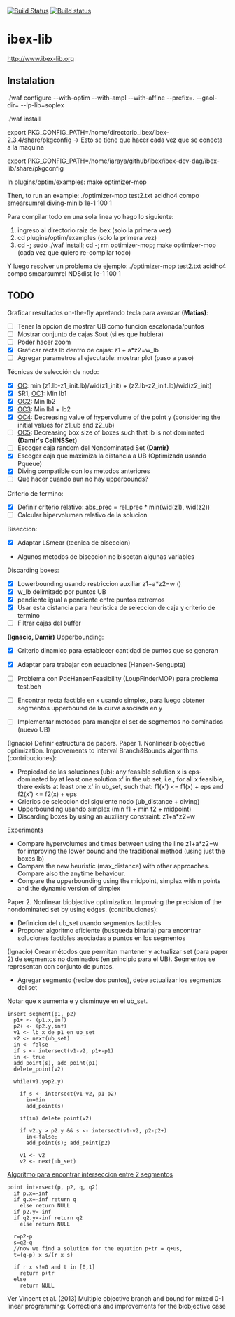 [![Build Status](https://travis-ci.org/ibex-team/ibex-lib.svg?branch=master)](https://travis-ci.org/ibex-team/ibex-lib)
[![Build status](https://ci.appveyor.com/api/projects/status/9w1wxhvymsohs4gr/branch/master?svg=true)](https://ci.appveyor.com/project/Jordan08/ibex-lib-q0c47/branch/master)

ibex-lib
========

http://www.ibex-lib.org

Instalation
-----------

./waf configure --with-optim  --with-ampl --with-affine --prefix=. --gaol-dir= --lp-lib=soplex

./waf install

export PKG_CONFIG_PATH=/home/directorio_ibex/ibex-2.3.4/share/pkgconfig   -> Esto se tiene que hacer cada vez que se conecta a la maquina

export PKG_CONFIG_PATH=/home/iaraya/github/ibex/ibex-dev-dag/ibex-lib/share/pkgconfig


In plugins/optim/examples:
make optimizer-mop

Then, to run an example:
./optimizer-mop test2.txt acidhc4 compo smearsumrel diving-minlb 1e-1 100 1

Para compilar todo en una sola linea yo hago lo siguiente:
1. ingreso al directorio raiz de ibex (solo la primera vez)
2. cd plugins/optim/examples (solo la primera vez)
3. cd -; sudo ./waf install; cd -; rm optimizer-mop; make optimizer-mop (cada vez que quiero re-compilar todo)

Y luego resolver un problema de ejemplo:
./optimizer-mop test2.txt acidhc4 compo smearsumrel NDSdist 1e-1 100 1


TODO
----

Graficar resultados on-the-fly apretando tecla para avanzar **(Matias)**:
  - [ ] Tener la opcion de mostrar UB como funcion escalonada/puntos
  - [ ] Mostrar conjunto de cajas Sout (si es que hubiera)
  - [ ] Poder hacer zoom
  - [x] Graficar recta lb dentro de cajas: z1 + a*z2=w_lb
  - [ ] Agregar parametros al ejecutable: mostrar plot (paso a paso)

Técnicas de selección de nodo:
  - [x] [OC](http://ben-martin.fr/files/publications/2016/EJOR_2016.pdf): min (z1.lb-z1_init.lb)/wid(z1_init) +  (z2.lb-z2_init.lb)/wid(z2_init)
  - [x] SR1, [OC1](https://tel.archives-ouvertes.fr/tel-01146856/document): Min lb1
  - [x] [OC2](https://tel.archives-ouvertes.fr/tel-01146856/document): Min lb2
  - [x] [OC3](https://tel.archives-ouvertes.fr/tel-01146856/document): Min lb1 + lb2
  - [x] [OC4](https://tel.archives-ouvertes.fr/tel-01146856/document): Decreasing value of
  hypervolume of the point y (considering the initial values for z1_ub and z2_ub)
  - [ ] [OC5](https://tel.archives-ouvertes.fr/tel-01146856/document): Decreasing box size
  of boxes such that lb is not dominated **(Damir's CellNSSet)**
  - [ ] Escoger caja random del Nondominated Set **(Damir)**
  - [x] Escoger caja que maximiza la distancia a UB (Optimizada usando Pqueue)
  - [x] Diving compatible con los metodos anteriores
  - [ ] Que hacer cuando aun no hay upperbounds?

Criterio de termino:
  - [x] Definir criterio relativo: abs_prec = rel_prec * min(wid(z1), wid(z2))
  - [ ] Calcular hipervolumen relativo de la solucion

Biseccion:
  - [x] Adaptar LSmear (tecnica de biseccion)
  - Algunos metodos de biseccion no bisectan algunas variables

Discarding boxes:
  - [x] Lowerbounding usando restriccion auxiliar z1+a*z2=w ()
  - [x] w_lb delimitado por puntos UB
  - [x] pendiente igual a pendiente entre puntos extremos
  - [x] Usar esta distancia para heuristica de seleccion de caja y criterio de termino
  - [ ] Filtrar cajas del buffer

**(Ignacio, Damir)** Upperbounding:
  - [x] Criterio dinamico para establecer cantidad de puntos que se generan
  - [x] Adaptar para trabajar con ecuaciones (Hansen-Sengupta)
  - [ ] Problema con PdcHansenFeasibility (LoupFinderMOP) para problema test.bch
  - [ ] Encontrar recta factible en x usando simplex,
  para luego obtener segmentos upperbound de la curva asociada en y
  - [ ] Implementar metodos para manejar el set de segmentos no dominados (nuevo UB)



(Ignacio)
Definir estructura de papers.
Paper 1. Nonlinear biobjective optimization. Improvements to interval Branch&Bounds algorithms  (contribuciones):
  - Propiedad de las soluciones (ub):
  any feasible solution x is eps-dominated by at least one solution x' in the ub set, i.e.,
  for all x feasible, there exists at least one x' in ub_set, such that: f1(x') <= f1(x) + eps  and f2(x') <= f2(x) + eps
  - Crierios de seleccion del siguiente nodo (ub_distance + diving)
  - Upperbounding usando simplex (min f1 + min f2 + midpoint)
  - Discarding boxes by using an auxiliary constraint: z1+a*z2=w


Experiments

  - Compare hypervolumes and times between using the line z1+a*z2=w for improving the lower bound and the traditional
  method (using just the boxes lb)
  - Compare the new heuristic (max_distance) with other approaches. Compare also the anytime behaviour.
  - Compare the upperbounding using the midpoint, simplex with n points and the dynamic version of simplex

Paper 2. Nonlinear biobjective optimization. Improving the precision of the nondominated set by using edges. (contribuciones):
  - Definicion del ub_set usando segmentos factibles
  - Proponer algoritmo eficiente (busqueda binaria) para encontrar soluciones factibles asociadas a puntos en los segmentos



(Ignacio)
Crear métodos que permitan mantener y actualizar set (para paper 2)
de segmentos no dominados (en principio para el UB).
Segmentos se representan con conjunto de puntos.
- Agregar segmento (recibe dos puntos), debe actualizar los segmentos del set

Notar que x aumenta e y disminuye en el ub_set.


    insert_segment(p1, p2)
      p1+ <- (p1.x,inf)
      p2+ <- (p2.y,inf)
      v1 <- lb_x de p1 en ub_set
      v2 <- next(ub_set)
      in <- false
      if s <- intersect(v1-v2, p1+-p1)
      in <- true
      add_point(s), add_point(p1)
      delete_point(v2)  

      while(v1.y>p2.y)

        if s <- intersect(v1-v2, p1-p2)
          in=!in
          add_point(s)

        if(in) delete point(v2)

        if v2.y > p2.y && s <- intersect(v1-v2, p2-p2+)
          in<-false;
          add_point(s); add_point(p2)

        v1 <- v2
        v2 <- next(ub_set)  

[Algoritmo para encontrar interseccion entre 2 segmentos](https://stackoverflow.com/questions/563198/how-do-you-detect-where-two-line-segments-intersect)

    point intersect(p, p2, q, q2)
      if p.x=-inf
      if q.x=-inf return q
        else return NULL
      if p2.y=-inf
      if q2.y=-inf return q2
        else return NULL

      r=p2-p
      s=q2-q
      //now we find a solution for the equation p+tr = q+us,
      t=(q-p) x s/(r x s)

      if r x s!=0 and t in [0,1]
        return p+tr
      else
        return NULL

Ver Vincent et al. (2013) Multiple objective branch and bound for mixed 0-1 linear programming:
Corrections and improvements for the biobjective case
